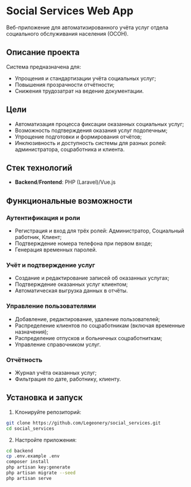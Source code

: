 # Social Services Web App

Веб-приложение для автоматизированного учёта услуг отдела социального обслуживания населения (ОСОН).
##  Описание проекта

Система предназначена для:

- Упрощения и стандартизации учёта социальных услуг;
- Повышения прозрачности отчётности;
- Снижения трудозатрат на ведение документации.

##  Цели

- Автоматизация процесса фиксации оказанных социальных услуг;
- Возможность подтверждения оказания услуг подопечным;
- Упрощение подготовки и формирования отчётов;
- Инклюзивность и доступность системы для разных ролей: администратора, соцработника и клиента.

##  Стек технологий

- **Backend**/**Frontend**: PHP (Laravel)/Vue.js

##  Функциональные возможности

###  Аутентификация и роли

- Регистрация и вход для трёх ролей: Администратор, Социальный работник, Клиент;
- Подтверждение номера телефона при первом входе;
- Генерация временных паролей.

###  Учёт и подтверждение услуг

- Создание и редактирование записей об оказанных услугах;
- Подтверждение оказанных услуг клиентом;
- Автоматическая выгрузка данных в отчёты.

###  Управление пользователями

- Добавление, редактирование, удаление пользователей;
- Распределение клиентов по соцработникам (включая временные назначения);
- Распределение отпусков и больничных соцработниткам;
- Управление справочником услуг.

###  Отчётность

- Журнал учёта оказанных услуг;
- Фильтрация по дате, работнику, клиенту.

##  Установка и запуск

1. Клонируйте репозиторий:

```bash
git clone https://github.com/Legeonery/social_services.git
cd social_services
```
2. Настройте приложения:
```bash
cd backend
cp .env.example .env
composer install
php artisan key:generate
php artisan migrate --seed
php artisan serve
```

